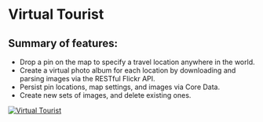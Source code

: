 # Virtual Tourist

## Summary of features:

- Drop a pin on the map to specify a travel location anywhere in the world.
- Create a virtual photo album for each location by downloading and parsing images via the RESTful Flickr API.
- Persist pin locations, map settings, and images via Core Data.
- Create new sets of images, and delete existing ones.


[![Virtual Tourist](https://j.gifs.com/82Ojoo.gif)](https://youtu.be/VqDCCKwMj6I)
